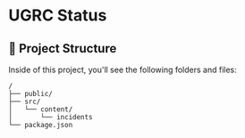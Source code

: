 # UGRC Status

## 🚀 Project Structure

Inside of this project, you'll see the following folders and files:

```text
/
├── public/
├── src/
│   └── content/
│       └── incidents
└── package.json
```

